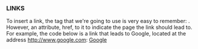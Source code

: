 ### LINKS 

To insert a link, the tag that we're going to use is very easy to remember: <a>. However, an attribute, href, to it to indicate the page the link should lead to.
For example, the code below is a link that leads to Google, located at the address http://www.google.com:
<a href="http://www.google.com">Google</a>



